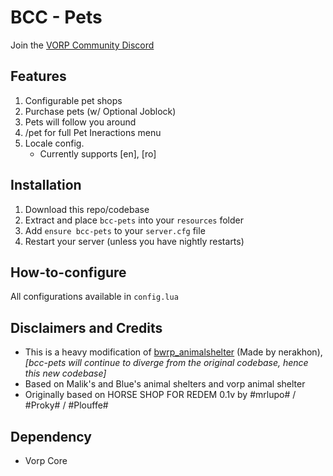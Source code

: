 # BCC - Pets

Join the [VORP Community Discord](https://discord.gg/23MPbQ6)

## Features
1. Configurable pet shops
2. Purchase pets (w/ Optional Joblock)
3. Pets will follow you around
4. /pet for full Pet Ineractions menu
5. Locale config.
    - Currently supports [en], [ro]

## Installation
1. Download this repo/codebase
2. Extract and place `bcc-pets` into your `resources` folder
3. Add `ensure bcc-pets` to your `server.cfg` file
4. Restart your server (unless you have nightly restarts)
   
## How-to-configure
All configurations available in `config.lua`

## Disclaimers and Credits
- This is a heavy modification of [bwrp_animalshelter](https://github.com/nerakhon/bwrp_animalshelter) (Made by nerakhon), _[bcc-pets will continue to diverge from the original codebase, hence this new codebase]_
- Based on Malik's and Blue's animal shelters and vorp animal shelter
- Originally based on HORSE SHOP FOR REDEM 0.1v by #mrlupo# / #Proky# / #Plouffe#

 ## Dependency
 - Vorp Core
